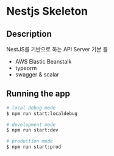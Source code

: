 # Nestjs Skeleton

## Description

NestJS를 기반으로 하는 API Server 기본 틀

- AWS Elastic Beanstalk
- typeorm
- swagger & scalar

## Running the app

```bash
# local debug mode
$ npm run start:localdebug

# development mode
$ npm run start:dev

# production mode
$ npm run start:prod
```
